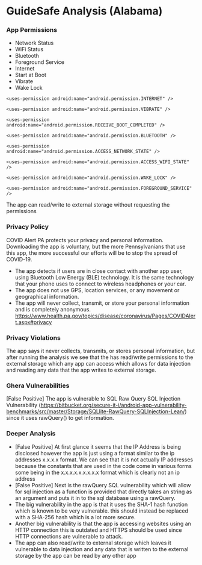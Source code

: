 # GuideSafe Analysis (Alabama)
### App Permissions
  - Network Status
  - WiFi Status
  - Bluetooth
  - Foreground Service
  - Internet
  - Start at Boot
  - Vibrate
  - Wake Lock


```
<uses-permission android:name="android.permission.INTERNET" />

<uses-permission android:name="android.permission.VIBRATE" />

<uses-permission android:name="android.permission.RECEIVE_BOOT_COMPLETED" />

<uses-permission android:name="android.permission.BLUETOOTH" />

<uses-permission android:name="android.permission.ACCESS_NETWORK_STATE" />

<uses-permission android:name="android.permission.ACCESS_WIFI_STATE" />

<uses-permission android:name="android.permission.WAKE_LOCK" />

<uses-permission android:name="android.permission.FOREGROUND_SERVICE" />
```

The app can read/write to external storage without requesting the permissions

### Privacy Policy
COVID Alert PA protects your privacy and personal information. Downloading the app is voluntary, but the more Pennsylvanians that use this app, the more successful our efforts will be to stop the spread of COVID-19.
  - The app detects if users are in close contact with another app user, using Bluetooth Low Energy (BLE) technology. It is the same technology that your phone uses to connect to wireless headphones or your car.
  - The app does not use GPS, location services, or any movement or geographical information.
  - The app will never collect, transmit, or store your personal information and is completely anonymous.
https://www.health.pa.gov/topics/disease/coronavirus/Pages/COVIDAlert.aspx#privacy

### Privacy Violations
The app says it never collects, transmits, or stores personal information, but after running the analysis we see that the has read/write permissions to the external storage which any app can access which allows for data injection and reading any data that the app writes to external storage.

### Ghera Vulnerabilities
[False Positive] The app is vulnerable to SQL Raw Query SQL Injection Vulnerability (https://bitbucket.org/secure-it-i/android-app-vulnerability-benchmarks/src/master/Storage/SQLlite-RawQuery-SQLInjection-Lean/) since it uses rawQuery() to get information. 

### Deeper Analysis
- [False Positive] At first glance it seems that the IP Address is being disclosed however the app is just using a format similar to the ip addresses x.x.x.x format. We can see that it is not actually IP addresses because the constants that are used in the code come in various forms some being in the x.x.x.x.x.x.x.x.x format which is clearly not an ip address
- [False Positive] Next is the rawQuery SQL vulnerability which will allow for sql injection as a function is provided that directly takes an string as an argument and puts it in to the sql database using a rawQuery.
- The big vulnerability in the app is that it uses the SHA-1 hash function which is known to be very vulnerable. this should instead be replaced with a SHA-256 hash which is a lot more secure.
- Another big vulnerability is that the app is accessing websites using an HTTP connection this is outdated and HTTPS should be used since HTTP connections are vulnerable to attack.
- The app can also read/write to external storage which leaves it vulnerable to data injection and any data that is written to the external storage by the app can be read by any other app
